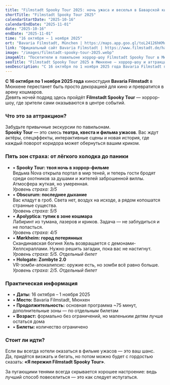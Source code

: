 ```yaml
---
title: "Filmstadt Spooky Tour 2025: ночь ужаса и веселья в Баварской киностудии"
shortTitle: "Filmstadt Spooky Tour 2025"
calendarStartDate: "2025-10-16"
calendarEndDate: "2025-11-01"
date: "2025-10-16"
endDate: "2025-11-01"
time: "16 октября – 1 ноября 2025"
ort: "Bavaria Filmstadt, München | https://maps.app.goo.gl/toL24126hKMuYxxE7"
link: "Официальный сайт Bavaria Filmstadt | https://www.filmstadt.de/halloween"
image: "/images/filmstadt-spooky-tour-2025.webp"
imageAlt: "Посетители в павильоне хоррор-шоу Filmstadt Spooky Tour в Мюнхене"
seoTitle: "Filmstadt Spooky Tour 2025 в Мюнхене — хоррор-шоу и аттракционы"
seoDescription: "С 16 октября по 1 ноября 2025 года Bavaria Filmstadt превращается в арену ужаса: Filmstadt Spooky Tour, 5 зон страха, VR, интерактивные сцены и хоррор-шоу с актёрами."
---
```


**С 16 октября по 1 ноября 2025 года** киностудия **Bavaria Filmstadt** в Мюнхене перестанет быть просто декорацией для кино и превратится в арену кошмаров.  
Девять ночей подряд здесь пройдёт **Filmstadt Spooky Tour** — хоррор-шоу, где зрители сами оказываются в центре событий.

### Что это за аттракцион?

Забудьте привычные экскурсии по павильонам.  
**Spooky Tour** — это смесь **театра, квеста и фильма ужасов**. Вас ждут актёры, спецэффекты, интерактивные сцены и новая история, где каждый поворот коридора может обернуться вашим криком.

### Пять зон страха: от лёгкого холодка до паники

- • **Spooky Tour: твоя ночь в хоррор-фильме**  
Ведьма Nova открыла портал в мир теней, и теперь гости бродят среди охотников за душами и жителей заброшенной виллы. Атмосфера жуткая, но умеренная.  
_Уровень страха: 3/5_
- • **Obscurum: последнее дыхание**  
Вас кладут в гроб. Света нет, воздух на исходе, а рядом копошатся странные существа.  
_Уровень страха: 5/5_
- • **Apolyptica: тупик в зоне кошмара**  
Лабиринт из тумана, лазеров и криков. Задача — не заблудиться и не попасться.  
_Уровень страха: 4/5_
- • **Mørkheim: город потерянных**  
Скандинавская богиня Хель возвращается с демонами-Хеллскраллами. Нужно решить загадки, пока вас не настигнут.  
_Уровень страха: 5/5. Отдельный билет_
- • **Hologate: Zombyte 2.0**  
VR-зомби-апокалипсис: оружие есть, но зомби всё равно больше.  
_Уровень страха: 2/5. Отдельный билет_

### Практическая информация

- • **Даты:** 16 октября – 1 ноября 2025  
- • **Место:** Bavaria Filmstadt, Мюнхен  
- • **Продолжительность:** основная программа ~75 минут, дополнительные зоны — по отдельным билетам  
- • **Возраст:** формально без ограничений, но маленьким детям лучше остаться дома  
- • **Билеты:** количество ограничено  

### Стоит ли идти?

Если вы всегда хотели оказаться в фильме ужасов — это ваш шанс.  
Да, придётся визжать и бегать, но потом можно будет с гордостью сказать: **«Я пережил Filmstadt Spooky Tour»**.  

За пугающими тенями всегда скрывается хорошее настроение: ведь лучший способ повеселиться — это как следует испугаться.

